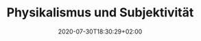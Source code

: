 ---
title: "Physikalismus und Subjektivität"
date: 2020-07-30T18:30:29+02:00
draft: false
filepath: "https://drive.google.com/file/d/1uRiJZzGNyy4HltOBzgSEmfMUxY5V5rN2/view?usp=drive_link"
summary: ""
tags: []
---